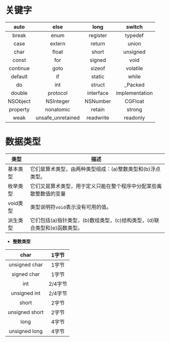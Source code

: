 # 关键字
|   auto   |       else        |   long    |     switch     |
| :------: | :---------------: | :-------: | :------------: |
|  break   |       enum        | register  |    typedef     |
|   case   |      extern       |  return   |     union      |
|   char   |       float       |   short   |    unsigned    |
|  const   |        for        |  signed   |      void      |
| continue |       goto        |  sizeof   |    volatile    |
| default  |        if         |  static   |     while      |
|    do    |        int        |  struct   |    _Packed     |
|  double  |     protocol      | interface | implementation |
| NSObject |     NSInteger     | NSNumber  |    CGFloat     |
| property |     nonatomic     |  retain   |     strong     |
|   weak   | unsafe_unretained | readwrite |    readonly    |

# 数据类型

| 类型     | 描述                                                         |
| -------- | ------------------------------------------------------------ |
| 基本类型 | 它们是算术类型，由两种类型组成：(a)整数类型和(b)浮点类型。   |
| 枚举类型 | 它们又是算术类型，用于定义只能在整个程序中分配某些离散整数值的变量 |
| void类型 | 类型说明符`void`表示没有可用的值。                           |
| 派生类型 | 它们包括(a)指针类型，(b)数组类型，(c)结构类型，(d)联合类型和(e)函数类型。 |

- **整数类型**

|      char      |  1字节  |
| :------------: | :-----: |
| unsigned char  |  1字节  |
|  signed char   |  1字节  |
|      int       | 2/4字节 |
|  unsigned int  | 2/4字节 |
|     short      |  2字节  |
| unsigned short |  2字节  |
|      long      |  4字节  |
| unsigned long  |  4字节  |


